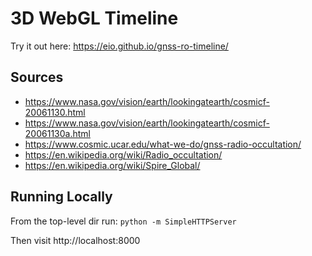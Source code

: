 # 3D WebGL Timeline #

Try it out here: https://eio.github.io/gnss-ro-timeline/


## Sources ##

- https://www.nasa.gov/vision/earth/lookingatearth/cosmicf-20061130.html
- https://www.nasa.gov/vision/earth/lookingatearth/cosmicf-20061130a.html
- https://www.cosmic.ucar.edu/what-we-do/gnss-radio-occultation/
- https://en.wikipedia.org/wiki/Radio_occultation/
- https://en.wikipedia.org/wiki/Spire_Global/


## Running Locally ##

From the top-level dir run:
`python -m SimpleHTTPServer`

Then visit http://localhost:8000
